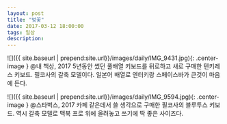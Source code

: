 ```yaml
---
layout: post
title: "벚꽃"
date: 2017-03-12 18:00:00
tags: 일상
description: 
---
```


![]({{ site.baseurl | prepend:site.url}}/images/daily/IMG_9431.jpg){: .center-image }
@내 책상, 2017
5년동안 썼던 풀배열 키보드를 뒤로하고 새로 구매한 텐키레스 키보드.
필코사의 갈축 모델이다. 일본어 배열로 엔터키랑 스페이스바가 큰것이 마음에 든다.
<p><p>

![]({{ site.baseurl | prepend:site.url}}/images/daily/IMG_9594.jpg){: .center-image }
@스타벅스, 2017
카페 같은데서 쓸 생각으로 구매한 필코사의 블루투스 키보드. 역시 갈축 모델로
맥북 프로 위에 올려놓고 쓰기에 딱 좋은 사이즈다.